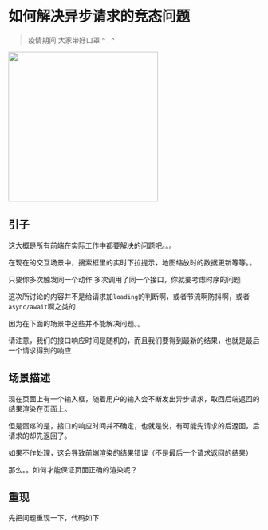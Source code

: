 # 如何解决异步请求的竞态问题

> 疫情期间 大家带好口罩 ^ . ^

<img src="https://github.com/YuArtian/blog/blob/master/img/%E6%8F%92%E5%9B%BE/WechatIMG161.jpeg?raw=true" style="width:300px" />

## 引子

这大概是所有前端在实际工作中都要解决的问题吧。。。

在现在的交互场景中，搜索框里的实时下拉提示，地图缩放时的数据更新等等。。

只要你多次触发同一个动作 多次调用了同一个接口，你就要考虑时序的问题

这次所讨论的内容并不是给请求加`loading`的判断啊，或者节流啊防抖啊，或者 `async/await`啊之类的

因为在下面的场景中这些并不能解决问题。。

请注意，我们的接口响应时间是随机的，而且我们要得到最新的结果，也就是最后一个请求得到的响应

## 场景描述

现在页面上有一个输入框，随着用户的输入会不断发出异步请求，取回后端返回的结果渲染在页面上。

但是蛋疼的是，接口的响应时间并不确定，也就是说，有可能先请求的后返回，后请求的却先返回了。

如果不作处理，这会导致前端渲染的结果错误（不是最后一个请求返回的结果）

那么。。如何才能保证页面正确的渲染呢？

## 重现

先把问题重现一下，代码如下







